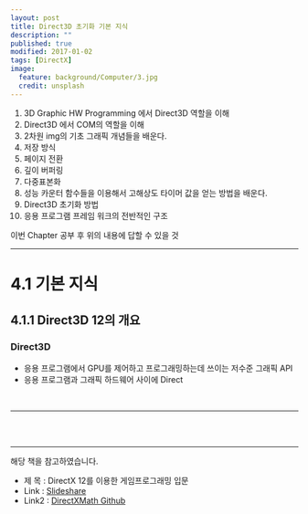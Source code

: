 ```yaml
---
layout: post
title: Direct3D 초기화 기본 지식
description: ""
published: true
modified: 2017-01-02
tags: [DirectX]
image:
  feature: background/Computer/3.jpg
  credit: unsplash
---
```


1. 3D Graphic HW Programming 에서 Direct3D 역할을 이해
2. Direct3D 에서 COM의 역할을 이해
3. 2차원 img의 기초 그래픽 개념들을 배운다.
  1. 저장 방식
  2. 페이지 전환
  3. 깊이 버퍼링
  4. 다중표본화
4. 성능 카운터 함수들을 이용해서 고해상도 타이머 값을 얻는 방법을 배운다.
5. Direct3D 초기화 방법
6. 응용 프로그램 프레임 워크의 전반적인 구조

이번 Chapter 공부 후 위의 내용에 답할 수 있을 것

---

# 4.1 기본 지식

## 4.1.1 Direct3D 12의 개요

### Direct3D
- 응용 프로그램에서 GPU를 제어하고 프로그래밍하는데 쓰이는 저수준 그래픽 API
- 응용 프로그램과 그래픽 하드웨어 사이에 Direct





<br/>

---

<br/><br/>

---

해당 책을 참고하였습니다.

- 제 목  : DirectX 12를 이용한 게임프로그래밍 입문
- Link  : [Slideshare](https://www.slideshare.net/wegra/directx-12-3d)
- Link2 : [DirectXMath Github](https://github.com/Microsoft/DirectXMath)
